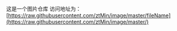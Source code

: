 这是一个图片仓库
访问地址为：[https://raw.githubusercontent.com/ztMin/image/master/fileName](https://raw.githubusercontent.com/ztMin/image/master/)
